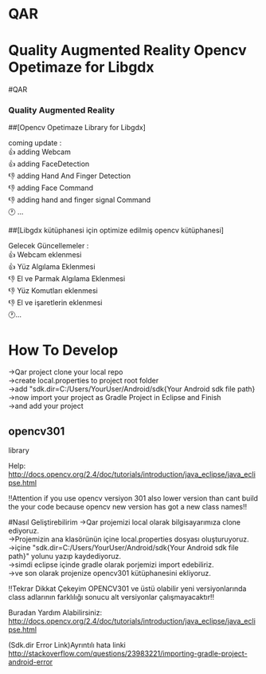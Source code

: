 # QAR
Quality Augmented Reality
Opencv Opetimaze for Libgdx
=======
#QAR
<h3>Quality Augmented Reality</h3>

##[Opencv Opetimaze Library for Libgdx]

coming update :<br>
:+1: adding Webcam<br>
:+1: adding FaceDetection<br>
:-1: adding Hand And Finger Detection<br>
:-1: adding Face Command<br>
:-1: adding hand and finger signal Command<br>
:clock1: ...<br>

##[Libgdx kütüphanesi için optimize edilmiş opencv kütüphanesi]

Gelecek Güncellemeler :<br>
:+1: Webcam eklenmesi<br>
:+1: Yüz Algılama Eklenmesi<br>
:-1: El ve Parmak Algılama Eklenmesi<br>
:-1: Yüz Komutları eklenmesi <br>
:-1: El ve işaretlerin eklenmesi<br>
:clock1:...<br>

# How To Develop

->Qar project clone your local repo<br>
->create local.properties to project root folder<br>
->add "sdk.dir=C:/Users/YourUser/Android/sdk{Your Android sdk file path}<br>
->now import your project as Gradle Project in Eclipse and Finish<br>
->and add your project <h2>opencv301</h2> library<br>  

Help:<br>
http://docs.opencv.org/2.4/doc/tutorials/introduction/java_eclipse/java_eclipse.html<br>

:bangbang:Attention if you use opencv versiyon 301 also lower version  than cant build the your code because opencv new version has got a new class names:bangbang:

#Nasıl Geliştirebilirim
->Qar projemizi local olarak bilgisayarımıza clone ediyoruz.<br>
->Projemizin ana klasörünün içine local.properties dosyası oluşturuyoruz.<br>
->içine "sdk.dir=C:/Users/YourUser/Android/sdk{Your Android sdk file path}" yolunu yazıp kaydediyoruz.<br>
->simdi eclipse içinde gradle olarak porjemizi import edebiliriz.<br>
->ve son olarak projenize opencv301 kütüphanesini ekliyoruz.<br>

:bangbang:Tekrar Dikkat Çekeyim OPENCV301 ve üstü olabilir yeni versiyonlarında class adlarının farklılığı sonucu alt versiyonlar çalışmayacaktır:bangbang: 

Buradan Yardım Alabilirsiniz:<br>
http://docs.opencv.org/2.4/doc/tutorials/introduction/java_eclipse/java_eclipse.html<br>

(Sdk.dir Error Link)Ayrıntılı hata linki
http://stackoverflow.com/questions/23983221/importing-gradle-project-android-error
